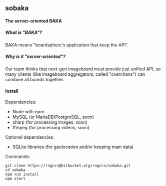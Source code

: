 ## sobaka
#### The server-oriented BAKA

##### What is "BAKA"?
BAKA means "boardsphere's application that keep the API".

##### Why is it "server-oriented"?
Our team thinks that next-gen imageboard must provide just unified API,  so many clients (like imageboard aggregators, called "overchans") can combine all boards together.

#### Install
Dependencies:

- Node with npm
- MySQL (or MariaDB/PostgreSQL, soon)
- sharp (for processing images, soon)
- ffmpeg (for processing videos, soon)

Optional dependencies:

- SQLite libraries (for geolocation and/or keeping main data)

Commands:
```
git clone https://rngnrs@bitbucket.org/rngnrs/sobaka.git
cd sobaka
npm run install
npm start
```
